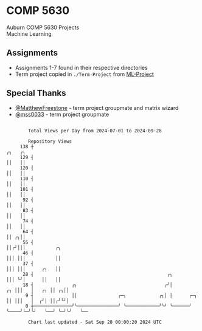 # COMP 5630
Auburn COMP 5630 Projects  
Machine Learning

## Assignments
- Assignments 1-7 found in their respective directories
- Term project copied in `./Term-Project` from [ML-Project](https://github.com/wumphlett/ML-Project)

## Special Thanks
- [@MatthewFreestone](https://github.com/MatthewFreestone) - term project groupmate and matrix wizard
- [@mss0033](https://github.com/mss0033) - term project groupmate

```

        Total Views per Day from 2024-07-01 to 2024-09-28

        Repository Views
     138 ┼                                                                   ╭╮   ╭╮
     129 ┤                                                                   ││   ││
     120 ┤                                                                   ││   ││
     110 ┤                                                                   ││   ││
     101 ┤                                                                   ││   ││
      92 ┤                                                                   ││   ││
      83 ┤                                                                   ││   ││
      74 ┤                                                                   ││   ││
      64 ┤                                                                   ││ ╭╮││
      55 ┤                                                                   ││╭╯│││           ╭╮
      46 ┤                                                                   │││ │││           ││
      37 ┤                                                                   │││ │││      ╭╮   ││
      28 ┤                                                 ╭╮                │││ ╰╯│      ││   ││
      18 ┤              ╭╮                                ╭╯│             ╭╮ │││   │   ╭╮ ││ ╭╮││
       9 ┤              ││               ╭─╮            ╭╮│ │      ╭─╮    ││ │││   │  ╭╯│ ││╭╯╰╯│
       0 ┼──────────────╯╰───────────────╯ ╰────────────╯╰╯ ╰──────╯ ╰────╯╰─╯╰╯   ╰──╯ ╰─╯╰╯   ╰──

        Chart last updated - Sat Sep 28 00:00:20 2024 UTC
        
```

